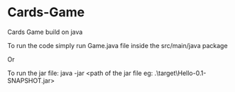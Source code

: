 # Cards-Game
Cards Game build on java

To run the code simply run Game.java file inside the src/main/java package 

Or

To run the jar file:
 java -jar <path of the jar file eg: .\target\Hello-0.1-SNAPSHOT.jar>
